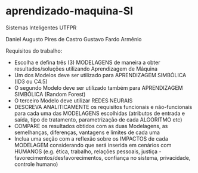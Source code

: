 # aprendizado-maquina-SI

Sistemas Inteligentes UTFPR

Daniel Augusto Pires de Castro
Gustavo Fardo Armênio

Requisitos do trabalho:
- Escolha e defina três (3) MODELAGENS de maneira a obter resultados/soluções utilizando Aprendizagem de Máquina
- Um dos Modelos deve ser utilizado para APRENDIZAGEM SIMBÓLICA (ID3 ou C4.5)
- O segundo Modelo deve ser utilizado também para APRENDIZAGEM SIMBÓLICA (Random Forest)
- O terceiro Modelo deve utilizar REDES NEURAIS
- DESCREVA ANALITICAMENTE os requisitos funcionais e não-funcionais para cada uma das MODELAGENS escolhidas (atributos de entrada e saída, tipo de tratamento, parametrização de cada ALGORITMO etc)
- COMPARE os resultados obtidos com as duas Modelagens, as semelhanças, diferenças, vantagens e limites de cada uma
- Inclua uma seção com a reflexão sobre os IMPACTOS de cada MODELAGEM considerando que será inserida em cenários com HUMANOS (e.g. ética, trabalho, relações pessoais, justiça - favorecimentos/desfavorecimentos, confiança no sistema, privacidade, controle humano)


